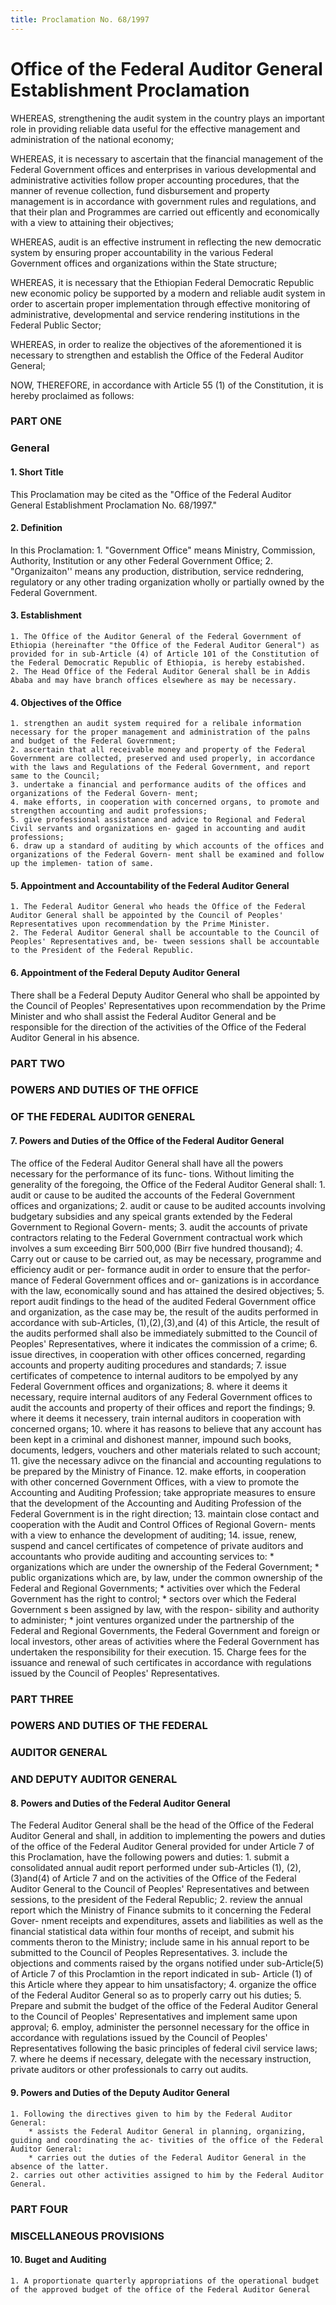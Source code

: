 ```yaml
---
title: Proclamation No. 68/1997
---
```


# Office of the Federal Auditor General Establishment Proclamation

WHEREAS, strengthening the audit system in the country plays an important role in providing reliable data useful for the effective management and administration of the national economy;

WHEREAS, it is necessary to ascertain that the financial management of the Federal Government offices and enterprises in various developmental and administrative activities follow proper accounting procedures, that the manner of revenue collection, fund disbursement and property management is in accordance with government rules and regulations, and that their plan and Programmes are carried out efficently and economically with a view to attaining their objectives;

WHEREAS, audit is an effective instrument in reflecting the new democratic system by ensuring proper accountability in the various Federal Government offices and organizations within the State structure;

WHEREAS, it is necessary that the Ethiopian Federal Democratic Republic new economic policy be supported by a modern and reliable audit system in order to ascertain proper implementation through effective monitoring of administrative, developmental and service rendering institutions in the Federal Public Sector;

WHEREAS, in order to realize the objectives of the aforementioned it is necessary to strengthen and establish the Office of the Federal Auditor General;

NOW, THEREFORE, in accordance with Article 55 (1) of the Constitution, it is hereby proclaimed as follows:

### PART ONE
### General

#### 1. Short Title

This Proclamation may be cited as the "Office of the Federal Auditor General Establishment Proclamation No. 68/1997."

#### 2. Definition

In this Proclamation:
    1. "Government Office" means Ministry, Commission, Authority, Institution or any other Federal Government Office;
    2. "Organizaiton'' means any production, distribution, service redndering, regulatory or any other trading organization wholly or partially owned by the Federal Government.

#### 3. Establishment

    1. The Office of the Auditor General of the Federal Government of Ethiopia (hereinafter "the Office of the Federal Auditor General") as provided for in sub-Article (4) of Article 101 of the Constitution of the Federal Democratic Republic of Ethiopia, is hereby estabished.
    2. The Head Office of the Federal Auditor General shall be in Addis Ababa and may have branch offices elsewhere as may be necessary.

#### 4. Objectives of the Office

    1. strengthen an audit system required for a relibale information necessary for the proper management and administration of the palns and budget of the Federal Government;
    2. ascertain that all receivable money and property of the Federal Government are collected, preserved and used properly, in accordance with the laws and Regulations of the Federal Government, and report same to the Council;
    3. undertake a financial and performance audits of the offices and organizations of the Federal Govern- ment;
    4. make efforts, in cooperation with concerned organs, to promote and strengthen accounting and audit professions;
    5. give professional assistance and advice to Regional and Federal Civil servants and organizations en- gaged in accounting and audit professions;
    6. draw up a standard of auditing by which accounts of the offices and organizations of the Federal Govern- ment shall be examined and follow up the implemen- tation of same.

#### 5. Appointment and Accountability of the Federal Auditor General

    1. The Federal Auditor General who heads the Office of the Federal Auditor General shall be appointed by the Council of Peoples' Representatives upon recommendation by the Prime Minister.
    2. The Federal Auditor General shall be accountable to the Council of Peoples' Representatives and, be- tween sessions shall be accountable to the President of the Federal Republic.

#### 6. Appointment of the Federal Deputy Auditor General

There shall be a Federal Deputy Auditor General who shall be appointed by the Council of Peoples' Representatives upon recommendation by the Prime Minister and who shall assist the Federal Auditor General and be responsible for the direction of the activities of the Office of the Federal Auditor General in his absence.

### PART TWO
### POWERS AND DUTIES OF THE OFFICE
### OF THE FEDERAL AUDITOR GENERAL

#### 7. Powers and Duties of the Office of the Federal Auditor General

The office of the Federal Auditor General shall have all the powers necessary for the performance of its func- tions. Without limiting the generality of the foregoing, the Office of the Federal Auditor General shall:
    1. audit or cause to be audited the accounts of the Federal Government offices and organizations;
    2. audit or cause to be audited accounts involving budgetary subsidies and any speical grants extended by the Federal Government to Regional Govern- ments;
    3. audit the accounts of private contractors relating to the Federal Government contractual work which involves a sum exceeding Birr 500,000 (Birr five hundred thousand);
    4. Carry out or cause to be carried out, as may be necessary, programme and efficiency audit or per- formance audit in order to ensure that the perfor- mance of Federal Government offices and or- ganizations is in accordance with the law, economically sound and has attained the desired objectives;
    5. report audit findings to the head of the audited Federal Government office and organization, as the case may be, the result of the audits performed in accordance with sub-Articles, (1),(2),(3),and (4) of this Article, the result of the audits performed shall also be immediately submitted to the Council of Peoples' Representatives, where it indicates the commission of a crime;
    6. issue directives, in cooperation with other offices concerned, regarding accounts and property auditing procedures and standards;
    7. issue certificates of competence to internal auditors to be empolyed by any Federal Government offices and organizations;
    8. where it deems it necessary, require internal auditors of any Federal Government offices to audit the accounts and property of their offices and report the findings;
    9. where it deems it necessery, train internal auditors in cooperation with concerned organs;
    10. where it has reasons to believe that any account has been kept in a criminal and dishonest manner, impound such books, documents, ledgers, vouchers and other materials related to such account;
    11. give the necessary adivce on the financial and accounting regulations to be prepared by the Ministry of Finance.
    12. make efforts, in cooperation with other concerned Government Offices, with a view to promote the Accounting and Auditing Profession; take appropriate measures to ensure that the development of the Accounting and Auditing Profession of the Federal Government is in the right direction;
    13. maintain close contact and cooperation with the Audit and Control Offices of Regional Govern- ments with a view to enhance the development of auditing;
    14. issue, renew, suspend and cancel certificates of competence of private auditors and accountants who provide auditing and accounting services to:
        * organizations which are under the ownership of the Federal Government;
        * public organizations which are, by law, under the common ownership of the Federal and Regional Governments;
        * activities over which the Federal Government has the right to control;
        * sectors over which the Federal Government s been assigned by law, with the respon- sibility and authority to administer;
        * joint ventures organized under the partnership of the Federal and Regional Governments, the Federal Government and foreign or local investors, other areas of activities where the Federal Government has undertaken the responsibility for their execution.
    15. Charge fees for the issuance and renewal of such certificates in accordance with regulations issued by the Council of Peoples' Representatives.

### PART THREE
### POWERS AND DUTIES OF THE FEDERAL
### AUDITOR GENERAL
### AND DEPUTY AUDITOR GENERAL

#### 8. Powers and Duties of the Federal Auditor General

The Federal Auditor General shall be the head of the Office of the Federal Auditor General and shall, in addition to implementing the powers and duties of the office of the Federal Auditor General provided for under Article 7 of this Proclamation, have the following powers and duties:
    1. submit a consolidated annual audit report performed under sub-Articles (1), (2), (3)and(4) of Article 7 and on the activities of the Office of the Federal Auditor General to the Council of Peoples' Representatives and between sessions, to the president of the Federal Republic;
    2. review the annual report which the Ministry of Finance submits to it concerning the Federal Gover- nment receipts and expenditures, assets and liabilities as well as the financial statistical data within four months of receipt, and submit his comments theron to the Ministry; include same in his annual report to be submitted to the Council of Peoples Representatives.
    3. include the objections and comments raised by the organs notified under sub-Article(5) of Article 7 of this Proclamtion in the report indicated in sub- Article (1) of this Article where they appear to him unsatisfactory;
    4. organize the office of the Federal Auditor General so as to properly carry out his duties;
    5. Prepare and submit the budget of the office of the Federal Auditor General to the Council of Peoples' Representatives and implement same upon approval;
    6. employ, administer the personnel necessary for the office in accordance with regulations issued by the Council of Peoples' Representatives following the basic principles of federal civil service laws;
    7. where he deems if necessary, delegate with the necessary instruction, private auditors or other professionals to carry out audits.

#### 9. Powers and Duties of the Deputy Auditor General

    1. Following the directives given to him by the Federal Auditor General:
        * assists the Federal Auditor General in planning, organizing, guiding and coordinating the ac- tivities of the office of the Federal Auditor General:
        * carries out the duties of the Federal Auditor General in the absence of the latter.
    2. carries out other activities assigned to him by the Federal Auditor General.

### PART FOUR
### MISCELLANEOUS PROVISIONS

#### 10. Buget and Auditing

    1. A proportionate quarterly appropriations of the operational budget of the approved budget of the office of the Federal Auditor General